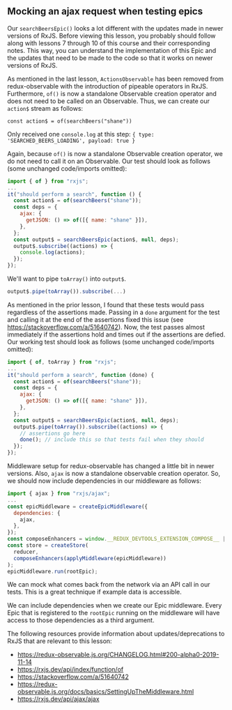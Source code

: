 ## Mocking an ajax request when testing epics

<Timestamp start="0:05" end="0:35">

Our `searchBeersEpic()` looks a lot different with the updates made in newer versions of RxJS. Before viewing this lesson, you probably should follow along with lessons 7 through 10 of this course and their corresponding notes. This way, you can understand the implementation of this Epic and the updates that need to be made to the code so that it works on newer versions of RxJS.

</Timestamp>

<Timestamp start="0:45" end="1:20">

As mentioned in the last lesson, `ActionsObservable` has been removed from redux-observable with the introduction of pipeable operators in RxJS. Furthermore, `of()` is now a standalone Observable creation operator and does not need to be called on an Observable. Thus, we can create our `action$` stream as follows:

`const action$ = of(searchBeers("shane"))`

</Timestamp>

<Timestamp start="2:01" end="2:15">

Only received one `console.log` at this step: `{ type: 'SEARCHED_BEERS_LOADING', payload: true }`

</Timestamp>

<Timestamp start="3:55" end="4:25">

Again, because `of()` is now a standalone Observable creation operator, we do not need to call it on an Observable. Our test should look as follows (some unchanged code/imports omitted):

```jsx
import { of } from "rxjs";
...
it("should perform a search", function () {
  const action$ = of(searchBeers("shane"));
  const deps = {
    ajax: {
      getJSON: () => of([{ name: "shane" }]),
    },
  };
  const output$ = searchBeersEpic(action$, null, deps);
  output$.subscribe((actions) => {
    console.log(actions);
  });
});
```

</Timestamp>

<Timestamp start="5:12" end="5:22">

We'll want to pipe `toArray()` into `output$`.

```jsx
output$.pipe(toArray()).subscribe(...)
```

</Timestamp>

<Timestamp start="5:30" end="6:15">

As mentioned in the prior lesson, I found that these tests would pass regardless of the assertions made. Passing in a `done` argument for the test and calling it at the end of the assertions fixed this issue (see https://stackoverflow.com/a/51640742). Now, the test passes almost immediately if the assertions hold and times out if the assertions are defied. Our working test should look as follows (some unchanged code/imports omitted):

```jsx
import { of, toArray } from "rxjs";
...
it("should perform a search", function (done) {
  const action$ = of(searchBeers("shane"));
  const deps = {
    ajax: {
      getJSON: () => of([{ name: "shane" }]),
    },
  };
  const output$ = searchBeersEpic(action$, null, deps);
  output$.pipe(toArray()).subscribe((actions) => {
    // assertions go here
    done(); // include this so that tests fail when they should
  });
});
```

</Timestamp>

<Timestamp start="6:55" end="7:30">

Middleware setup for redux-observable has changed a little bit in newer versions. Also, `ajax` is now a standalone observable creation operator. So, we should now include dependencies in our middleware as follows:

```jsx
import { ajax } from "rxjs/ajax";
...
const epicMiddleware = createEpicMiddleware({
  dependencies: {
    ajax,
  },
});
const composeEnhancers = window.__REDUX_DEVTOOLS_EXTENSION_COMPOSE__ || compose;
const store = createStore(
  reducer,
  composeEnhancers(applyMiddleware(epicMiddleware))
);
epicMiddleware.run(rootEpic);
```

</Timestamp>

We can mock what comes back from the network via an API call in our tests. This is a great technique if example data is accessible.

We can include dependencies when we create our Epic middleware. Every Epic that is registered to the `rootEpic` running on the middleware will have access to those dependencies as a third argument.

The following resources provide information about updates/deprecations to RxJS that are relevant to this lesson:

-   https://redux-observable.js.org/CHANGELOG.html#200-alpha0-2019-11-14
-   https://rxjs.dev/api/index/function/of
-   https://stackoverflow.com/a/51640742
-   https://redux-observable.js.org/docs/basics/SettingUpTheMiddleware.html
-   https://rxjs.dev/api/ajax/ajax
